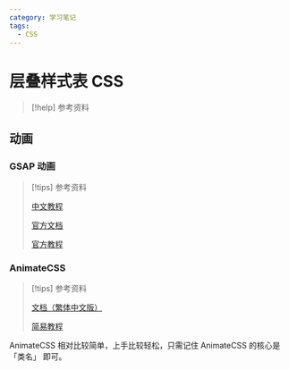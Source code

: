 ```yaml
---
category: 学习笔记
tags:
  - CSS
---
```


# 层叠样式表 CSS

> [!help] 参考资料

## 动画

### GSAP 动画

> [!tips] 参考资料
>
> [中文教程](https://gsap.framer.wiki/stated)
>
> [官方文档](https://gsap.com/docs/v3/GSAP/)
>
> [官方教程](https://gsap.com/resources/get-started)

### AnimateCSS

> [!tips] 参考资料
>
> [文档（繁体中文版）](https://animatecss.dev.org.tw/)
>
> [简易教程](https://www.tides.cn/p_css-animate.css-tutorial)

AnimateCSS 相对比较简单，上手比较轻松，只需记住 AnimateCSS 的核心是 「类名」 即可。


